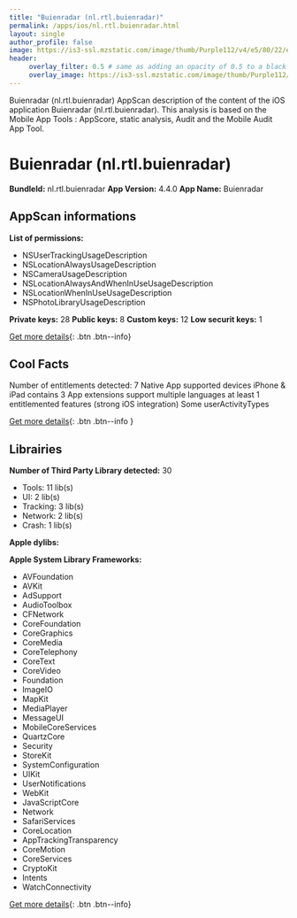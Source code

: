 ```yaml
---
title: "Buienradar (nl.rtl.buienradar)"
permalink: /apps/ios/nl.rtl.buienradar.html
layout: single
author_profile: false
image: https://is3-ssl.mzstatic.com/image/thumb/Purple112/v4/e5/80/22/e5802299-9754-e458-c5ae-bb1543e480ec/AppIcon_NL_Release-0-1x_U007emarketing-0-7-0-85-220.png/512x512bb.jpg
header: 
     overlay_filter: 0.5 # same as adding an opacity of 0.5 to a black background
     overlay_image: https://is3-ssl.mzstatic.com/image/thumb/Purple112/v4/e5/80/22/e5802299-9754-e458-c5ae-bb1543e480ec/AppIcon_NL_Release-0-1x_U007emarketing-0-7-0-85-220.png/512x512bb.jpg
---
```

Buienradar (nl.rtl.buienradar) AppScan description of the content of the iOS application Buienradar (nl.rtl.buienradar). This analysis is based on the Mobile App Tools : AppScore, static analysis, Audit and the Mobile Audit App Tool.

# Buienradar (nl.rtl.buienradar)

**BundleId:** nl.rtl.buienradar
**App Version:** 4.4.0
**App Name:** Buienradar


## AppScan informations 

**List of permissions:** 
- NSUserTrackingUsageDescription
- NSLocationAlwaysUsageDescription
- NSCameraUsageDescription
- NSLocationAlwaysAndWhenInUseUsageDescription
- NSLocationWhenInUseUsageDescription
- NSPhotoLibraryUsageDescription
  
  
**Private keys:** 28
**Public keys:** 8
**Custom keys:** 12
**Low securit keys:** 1
  
[Get more details](/pricing.html){: .btn .btn--info}

## Cool Facts

Number of entitlements detected: 7
Native App
supported devices iPhone & iPad
contains 3 App extensions
support multiple languages
at least 1 entitlemented features (strong iOS integration)
Some userActivityTypes
  
[Get more details](/pricing.html){: .btn .btn--info }

## Librairies 
**Number of Third Party Library detected:** 30
- Tools: 11 lib(s)
- UI: 2 lib(s)
- Tracking: 3 lib(s)
- Network: 2 lib(s)
- Crash: 1 lib(s)


**Apple dylibs:**


**Apple System Library Frameworks:**
- AVFoundation
- AVKit
- AdSupport
- AudioToolbox
- CFNetwork
- CoreFoundation
- CoreGraphics
- CoreMedia
- CoreTelephony
- CoreText
- CoreVideo
- Foundation
- ImageIO
- MapKit
- MediaPlayer
- MessageUI
- MobileCoreServices
- QuartzCore
- Security
- StoreKit
- SystemConfiguration
- UIKit
- UserNotifications
- WebKit
- JavaScriptCore
- Network
- SafariServices
- CoreLocation
- AppTrackingTransparency
- CoreMotion
- CoreServices
- CryptoKit
- Intents
- WatchConnectivity


  
[Get more details](/pricing.html){: .btn .btn--info}

